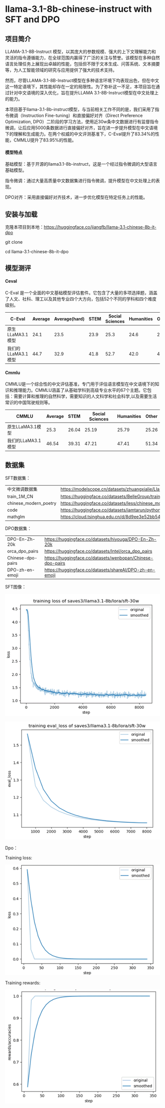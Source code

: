 # llama-3.1-8b-chinese-instruct with SFT and DPO

## 项目简介

LLAMA-3.1-8B-Instruct 模型，以其庞大的参数规模、强大的上下文理解能力和灵活的指令遵循能力，在全球范围内赢得了广泛的关注与赞誉。该模型在多种自然语言处理任务上展现出卓越的性能，包括但不限于文本生成、问答系统、文本摘要等，为人工智能领域的研究与应用提供了强大的技术支持。

然而，尽管LLAMA-3.1-8B-Instruct模型在多种语言环境下均表现出色，但在中文这一特定语境下，其性能却存在一定的局限性。为了弥补这一不足，本项目旨在通过针对中文语境的深入优化，旨在提升LLAMA 3.1-8B-Instruct模型在中文处理上的能力。

本项目基于llama-3.1-8b-instruct模型，与当前相关工作不同的是，我们采用了指令微调（Instruction Fine-tuning）和直接偏好对齐（Direct Preference Optimization, DPO）二阶段的学习方法，使用近30w条中文数据进行有监督指令微调，让后应用5000条数据进行直接偏好对齐，旨在进一步提升模型在中文语境下的理解和生成能力。在两个权威的中文评测基准下，C-Eval提升了83.34%的性能，CMMLU提升了83.95%的性能。


#### 模型特点

基础模型：基于开源的llama3.1-8b-instruct，这是一个经过指令微调的大型语言基础模型。

指令微调：通过大量高质量中文数据集进行指令微调，提升模型在中文处理上的表现。

DPO对齐：采用直接偏好对齐技术，进一步优化模型在特定任务上的性能。

 

## 安装与加载

克隆本项目到本地：https://huggingface.co/jiangfb/llama-3.1-chinese-8b-it-dpo

git clone 

cd llama-3.1-chinese-8b-it-dpo

 

## 模型测评

#### Ceval

C-Eval 是一个全面的中文基础模型评估套件。它包含了大量的多项选择题，涵盖了人文、社科、理工以及其他专业四个大方向，包括52个不同的学科和四个难度级别。

| C-Eval | Average | Average(hard) | STEM | Social Sciences | Humanities | Other |
| ------ | ------- | ------------- | ---- | --------------- | ---------- | ----- |
| 原生LLaMA3.1模型 | 24.1    | 23.5          | 23.9 | 25.3            | 24.6       | 22.7  |
| 我们的LLaMA3.1模型 | 44.7    | 32.9          | 41.8 | 52.7            | 42.0       | 44.5  |

#### Cmmlu
CMMLU是一个综合性的中文评估基准，专门用于评估语言模型在中文语境下的知识和推理能力。CMMLU涵盖了从基础学科到高级专业水平的67个主题。它包括：需要计算和推理的自然科学，需要知识的人文科学和社会科学,以及需要生活常识的中国驾驶规则等。

| CMMLU  | Average | STEM  | Social Sciences | Humanities | Other |
| ------ | ------- | ----- | --------------- | ---------- | ----- |
| 原生LLaMA3.1模型 | 25.3    | 26.04 | 25.19           | 25.79      | 25.26 |
| 我们的LLaMA3.1模型 | 46.54   | 39.31 | 47.21           | 47.41      | 51.34 |

 

## 数据集

SFT数据集：

|                         |                                  |
| --------------------- | ------------------------------------------------------------ |
| 中文微调数据集        | https://modelscope.cn/datasets/zhuangxialie/Llama3-Chinese-Dataset/files |
| train_1M_CN           | https://huggingface.co/datasets/BelleGroup/train_1M_CN       |
| chinese_modern_poetry | https://huggingface.co/datasets/Iess/chinese_modern_poetry   |
| code                  | https://huggingface.co/datasets/iamtarun/python_code_instructions_18k_alpaca |
| mathglm               | https://cloud.tsinghua.edu.cn/d/8d9ee3e52bb54afd9c16/        |

DPO数据集：

|                   |                                                            |
| ----------------- | ---------------------------------------------------------- |
| DPO-En-Zh-20k     | https://huggingface.co/datasets/hiyouga/DPO-En-Zh-20k      |
| orca_dpo_pairs    | https://huggingface.co/datasets/Intel/orca_dpo_pairs       |
| Chinese-dpo-pairs | https://huggingface.co/datasets/wenbopan/Chinese-dpo-pairs |
| DPO-zh-en-emoji   | https://huggingface.co/datasets/shareAI/DPO-zh-en-emoji    |

 

SFT图像：

![img](README.assets/clip_image002.gif)

![image-20240806221542915](README.assets/clip_image004.gif)

Dpo：

Training loss:

![img](README.assets/clip_image006.gif)

Training rewards:  

![img](README.assets/clip_image008.gif)
